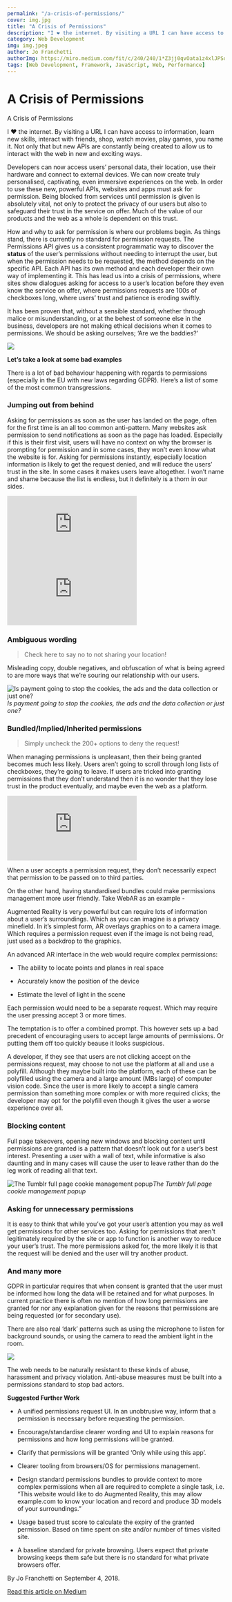 ```yaml
---
permalink: "/a-crisis-of-permissions/"
cover: img.jpg
title: "A Crisis of Permissions"
description: "I ❤ the internet. By visiting a URL I can have access to information, learn new skills, interact with friends, shop, watch movies, play games, you name it. Not only that but new APIs are constantly being created to allow us to interact with the web in new and exciting ways."
category: Web Development
img: img.jpeg
author: Jo Franchetti
authorImg: https://miro.medium.com/fit/c/240/240/1*Z3jj0qvOata1z4xlJPSqOA.jpeg
tags: [Web Development, Framework, JavaScript, Web, Performance]
---
```

# A Crisis of Permissions

A Crisis of Permissions

I ❤ the internet. By visiting a URL I can have access to information, learn new skills, interact with friends, shop, watch movies, play games, you name it. Not only that but new APIs are constantly being created to allow us to interact with the web in new and exciting ways.

Developers can now access users’ personal data, their location, use their hardware and connect to external devices. We can now create truly personalised, captivating, even immersive experiences on the web. In order to use these new, powerful APIs, websites and apps must ask for permission. Being blocked from services until permission is given is absolutely vital, not only to protect the privacy of our users but also to safeguard their trust in the service on offer. Much of the value of our products and the web as a whole is dependent on this trust.

How and why to ask for permission is where our problems begin. As things stand, there is currently no standard for permission requests. The Permissions API gives us a consistent programmatic way to discover the **status** of the user’s permissions without needing to interrupt the user, but when the permission needs to be requested, the method depends on the specific API. Each API has its own method and each developer their own way of implementing it. This has lead us into a crisis of permissions, where sites show dialogues asking for access to a user’s location before they even know the service on offer, where permissions requests are 100s of checkboxes long, where users’ trust and patience is eroding swiftly.

It has been proven that, without a sensible standard, whether through malice or misunderstanding, or at the behest of someone else in the business, developers are not making ethical decisions when it comes to permissions. We should be asking ourselves; ‘Are we the baddies?’

![](https://cdn-images-1.medium.com/max/2000/0*GaltbKQUTlAKdj7c)

**Let’s take a look at some bad examples**

There is a lot of bad behaviour happening with regards to permissions (especially in the EU with new laws regarding GDPR). Here’s a list of some of the most common transgressions.

### Jumping out from behind

Asking for permissions as soon as the user has landed on the page, often for the first time is an all too common anti-pattern. Many websites ask permission to send notifications as soon as the page has loaded. Especially if this is their first visit, users will have no context on why the browser is prompting for permission and in some cases, they won’t even know what the website is for. Asking for permissions instantly, especially location information is likely to get the request denied, and will reduce the users’ trust in the site. In some cases it makes users leave altogether. I won’t name and shame because the list is endless, but it definitely is a thorn in our sides.

<iframe src="https://medium.com/media/8a5875de05a8b52e2ccccf6a2e289cce" frameborder=0></iframe>

<iframe src="https://medium.com/media/9b632a721dc31a64bc368fefeb8b5245" frameborder=0></iframe>

### Ambiguous wording
> Check here to say no to not sharing your location!

Misleading copy, double negatives, and obfuscation of what is being agreed to are more ways that we’re souring our relationship with our users.

![Is payment going to stop the cookies, the ads and the data collection or just one?](https://cdn-images-1.medium.com/max/2000/1*o9YXAil2Qj3rQxgf1oDYBg.png)*Is payment going to stop the cookies, the ads and the data collection or just one?*

### Bundled/Implied/Inherited permissions
> Simply uncheck the 200+ options to deny the request!

When managing permissions is unpleasant, then their being granted becomes much less likely. Users aren’t going to scroll through long lists of checkboxes, they’re going to leave. If users are tricked into granting permissions that they don’t understand then it is no wonder that they lose trust in the product eventually, and maybe even the web as a platform.

<iframe src="https://medium.com/media/900f7cf2731d3c067d231a99b5539e33" frameborder=0></iframe>

When a user accepts a permission request, they don’t necessarily expect that permission to be passed on to third parties.

On the other hand, having standardised bundles could make permissions management more user friendly. Take WebAR as an example -

Augmented Reality is very powerful but can require lots of information about a user’s surroundings. Which as you can imagine is a privacy minefield. In it’s simplest form, AR overlays graphics on to a camera image. Which requires a permission request even if the image is not being read, just used as a backdrop to the graphics.

An advanced AR interface in the web would require complex permissions:

* The ability to locate points and planes in real space

* Accurately know the position of the device

* Estimate the level of light in the scene

Each permission would need to be a separate request. Which may require the user pressing accept 3 or more times.

The temptation is to offer a combined prompt. This however sets up a bad precedent of encouraging users to accept large amounts of permissions. Or putting them off too quickly beause it looks suspicious.

A developer, if they see that users are not clicking accept on the permissions request, may choose to not use the platform at all and use a polyfill. Although they maybe built into the platform, each of these can be polyfilled using the camera and a large amount (MBs large) of computer vision code. Since the user is more likely to accept a single camera permission than something more complex or with more required clicks; the developer may opt for the polyfill even though it gives the user a worse experience over all.

### Blocking content

Full page takeovers, opening new windows and blocking content until permissions are granted is a pattern that doesn’t look out for a user’s best interest. Presenting a user with a wall of text, while informative is also daunting and in many cases will cause the user to leave rather than do the leg work of reading all that text.

![The Tumblr full page cookie management popup](https://cdn-images-1.medium.com/max/2000/0*14kLHRofgX5kkVEq)*The Tumblr full page cookie management popup*

### Asking for unnecessary permissions

It is easy to think that while you’ve got your user’s attention you may as well get permissions for other services too. Asking for permissions that aren't legitimately required by the site or app to function is another way to reduce your user’s trust. The more permissions asked for, the more likely it is that the request will be denied and the user will try another product.

### And many more

GDPR in particular requires that when consent is granted that the user must be informed how long the data will be retained and for what purposes. In current practice there is often no mention of how long permissions are granted for nor any explanation given for the reasons that permissions are being requested (or for secondary use).

There are also real ‘dark’ patterns such as using the microphone to listen for background sounds, or using the camera to read the ambient light in the room.

![](https://cdn-images-1.medium.com/max/2000/0*ZgGWaCqhegz8nUOa)

The web needs to be naturally resistant to these kinds of abuse, harassment and privacy violation. Anti-abuse measures must be built into a permissions standard to stop bad actors.

**Suggested Further Work**

* A unified permissions request UI. In an unobtrusive way, inform that a permission is necessary before requesting the permission.

* Encourage/standardise clearer wording and UI to explain reasons for permissions and how long permissions will be granted.

* Clarify that permissions will be granted ‘Only while using this app’.

* Clearer tooling from browsers/OS for permissions management.

* Design standard permissions bundles to provide context to more complex permissions when all are required to complete a single task, i.e. “This website would like to do Augmented Reality, this may allow example.com to know your location and record and produce 3D models of your surroundings.”

* Usage based trust score to calculate the expiry of the granted permission. Based on time spent on site and/or number of times visited site.

* A baseline standard for private browsing. Users expect that private browsing keeps them safe but there is no standard for what private browsers offer.


By Jo Franchetti on September 4, 2018.

[Read this article on Medium](https://medium.com/samsung-internet-dev/a-crisis-of-permissions-80cf3b2c802e)
